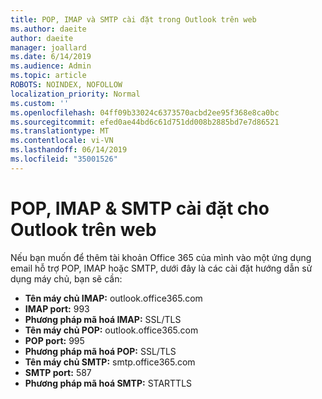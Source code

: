 ```yaml
---
title: POP, IMAP và SMTP cài đặt trong Outlook trên web
ms.author: daeite
author: daeite
manager: joallard
ms.date: 6/14/2019
ms.audience: Admin
ms.topic: article
ROBOTS: NOINDEX, NOFOLLOW
localization_priority: Normal
ms.custom: ''
ms.openlocfilehash: 04ff09b33024c6373570acbd2ee95f368e8ca0bc
ms.sourcegitcommit: efed0ae44bd6c61d751dd008b2885bd7e7d86521
ms.translationtype: MT
ms.contentlocale: vi-VN
ms.lasthandoff: 06/14/2019
ms.locfileid: "35001526"
---
```

# <a name="pop-imap--smtp-settings-for-outlook-on-the-web"></a>POP, IMAP & SMTP cài đặt cho Outlook trên web

Nếu bạn muốn để thêm tài khoản Office 365 của mình vào một ứng dụng email hỗ trợ POP, IMAP hoặc SMTP, dưới đây là các cài đặt hướng dẫn sử dụng máy chủ, bạn sẽ cần:
  
- **Tên máy chủ IMAP:** outlook.office365.com
- **IMAP port:** 993
- **Phương pháp mã hoá IMAP:** SSL/TLS
- **Tên máy chủ POP:** outlook.office365.com  
- **POP port:** 995  
- **Phương pháp mã hoá POP:** SSL/TLS  
- **Tên máy chủ SMTP:** smtp.office365.com
- **SMTP port:** 587
- **Phương pháp mã hoá SMTP:** STARTTLS
